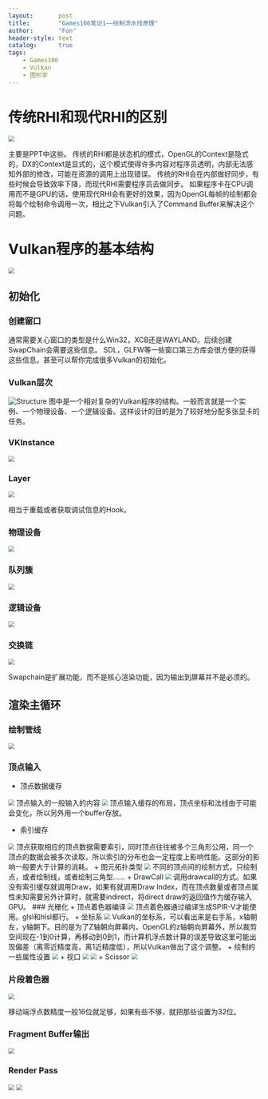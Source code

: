 ```yaml
---
layout:       post
title:        "Games106笔记1——绘制流水线原理"
author:       "Fon"
header-style: text
catalog:      true
tags:
    - Games106
    - Vulkan
    - 图形学
---
```

# 传统RHI和现代RHI的区别
<img src="https://github.com/achmli/achmli.github.io/blob/master/Pics-Games106/Differ.png" style="zoom:75%" />

主要是PPT中这些。
传统的RHI都是状态机的模式，OpenGL的Context是隐式的，DX的Context是显式的，这个模式使得许多内容对程序员透明，内部无法感知外部的修改，可能在资源的调用上出现错误。
传统的RHI会在内部做好同步，有些时候会导致效率下降，而现代RHI需要程序员去做同步。
如果程序卡在CPU调用而不是GPU的话，使用现代RHI会有更好的效果，因为OpenGL每帧的绘制都会将每个绘制命令调用一次，相比之下Vulkan引入了Command Buffer来解决这个问题。

# Vulkan程序的基本结构
<img src="https://github.com/achmli/achmli.github.io/blob/master/img/Pics-Games106/Pipeline.png" style="zoom:75%" />

## 初始化
### 创建窗口
通常需要关心窗口的类型是什么Win32，XCB还是WAYLAND。后续创建SwapChain会需要这些信息。
SDL，GLFW等一些窗口第三方库会很方便的获得这些信息。甚至可以帮你完成很多Vulkan的初始化。
### Vulkan层次
![Structure](https://github.com/achmli/achmli.github.io/blob/master/img/Pics-Games106/Layers.png)
图中是一个相对复杂的Vulkan程序的结构。一般而言就是一个实例、一个物理设备、一个逻辑设备。这样设计的目的是为了较好地分配多张显卡的任务。

### VKInstance
<img src="https://github.com/achmli/achmli.github.io/blob/master/img/Pics-Games106/VKInstance.png" style="zoom:75%" />

### Layer
<img src="https://github.com/achmli/achmli.github.io/blob/master/img/Pics-Games106/Layer.png" style="zoom:75%" />

相当于重载或者获取调试信息的Hook。

### 物理设备
<img src="https://github.com/achmli/achmli.github.io/blob/master/img/Pics-Games106/PhysicalDevice.png" style="zoom:75%" />

### 队列簇
<img src="https://github.com/achmli/achmli.github.io/blob/master/img/Pics-Games106/QueueFamily.png" style="zoom:75%" />

### 逻辑设备
<img src="https://github.com/achmli/achmli.github.io/blob/master/img/Pics-Games106/LogicDevice.png" style="zoom:75%" />

### 交换链
<img src="https://github.com/achmli/achmli.github.io/blob/master/img/Pics-Games106/SwapChain.png" style="zoom:75%" />

Swapchain是扩展功能，而不是核心渲染功能，因为输出到屏幕并不是必须的。

## 渲染主循环
### 绘制管线
<img src="https://github.com/achmli/achmli.github.io/blob/master/img/Pics-Games106/RenderingPipline.png" style="zoom:75%" />

### 顶点输入

+ 顶点数据缓存
<img src="https://github.com/achmli/achmli.github.io/blob/master/img/Pics-Games106/InputAssembly.png" style="zoom:75%" />
顶点输入的一般输入的内容
<img src="https://github.com/achmli/achmli.github.io/blob/master/img/Pics-Games106/VertexFormat.png" style="zoom:75%" />
顶点输入缓存的布局，顶点坐标和法线由于可能会变化，所以另外用一个buffer存放。

+ 索引缓存
<img src="https://github.com/achmli/achmli.github.io/blob/master/img/Pics-Games106/VertexIndex.png" style="zoom:75%" />
顶点获取相应的顶点数据需要索引，同时顶点往往被多个三角形公用，同一个顶点的数据会被多次读取，所以索引的分布也会一定程度上影响性能。这部分的影响一般要大于计算的消耗。
+ 图元拓扑类型
<img src="https://github.com/achmli/achmli.github.io/blob/master/img/Pics-Games106/PrimitiveType.png" style="zoom:75%" />
不同的顶点间的绘制方式，只绘制点，或者绘制线，或者绘制三角型……
+ DrawCall
<img src="https://github.com/achmli/achmli.github.io/blob/master/img/Pics-Games106/DrawCall.png" style="zoom:75%" />
调用drawcall的方式。如果没有索引缓存就调用Draw，如果有就调用Draw Index，而在顶点数量或者顶点属性未知需要另外计算时，就需要indirect，将direct draw的返回值作为缓存输入GPU。
### 光栅化
+ 顶点着色器编译
  <img src="https://github.com/achmli/achmli.github.io/blob/master/img/Pics-Games106/Compiler.png" style="zoom:75%" />
  顶点着色器通过编译生成SPIR-V才能使用。glsl和hlsl都行。
+ 坐标系
  <img src="https://github.com/achmli/achmli.github.io/blob/master/img/Pics-Games106/Coordinate.png" style="zoom:75%" />
  Vulkan的坐标系，可以看出来是右手系，x轴朝左，y轴朝下。目的是为了Z轴朝向屏幕内，OpenGL的z轴朝向屏幕外，所以裁剪空间现在-1到0计算，再移动到0到1，而计算机浮点数计算的误差导致这里可能出现偏差（离零近精度高，离1近精度低），所以Vulkan做出了这个调整。
+ 绘制的一些属性设置
  <img src="https://github.com/achmli/achmli.github.io/blob/master/img/Pics-Games106/States.png" style="zoom:75%" />
+ 视口
  <img src="https://github.com/achmli/achmli.github.io/blob/master/img/Pics-Games106/ViewPort.png" style="zoom:75%" />
  <img src="https://github.com/achmli/achmli.github.io/blob/master/img/Pics-Games106/ViewPort2.png" style="zoom:75%" />
+ Scissor

 
<img src="https://github.com/achmli/achmli.github.io/blob/master/img/Pics-Games106/Scissor.png" style="zoom:75%" />

### 片段着色器


<img src="https://github.com/achmli/achmli.github.io/blob/master/img/Pics-Games106/FragmentShader.png" style="zoom:75%" />

移动端浮点数精度一般16位就足够，如果有些不够，就把那些设置为32位。

### Fragment Buffer输出
<img src="https://github.com/achmli/achmli.github.io/blob/master/img/Pics-Games106/FragmentBuffer.png" style="zoom:75%" />

### Render Pass
<img src="https://github.com/achmli/achmli.github.io/blob/master/img/Pics-Games106/RenderPipeline.png" Style="zoom:75%" />

<img src="https://github.com/achmli/achmli.github.io/blob/master/img/Pics-Games106/RenderPass.png" style="zoom:75%" />
